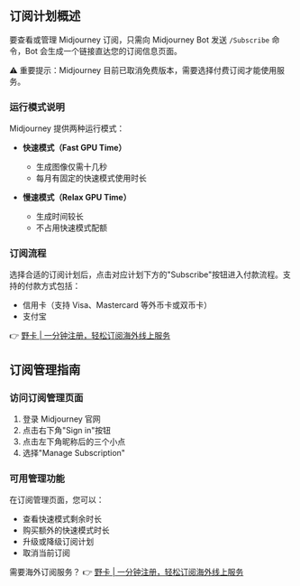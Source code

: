 ## 订阅计划概述

要查看或管理 Midjourney 订阅，只需向 Midjourney Bot 发送 `/Subscribe` 命令，Bot 会生成一个链接直达您的订阅信息页面。

⚠️ 重要提示：Midjourney 目前已取消免费版本，需要选择付费订阅才能使用服务。

### 运行模式说明

Midjourney 提供两种运行模式：

- **快速模式（Fast GPU Time）**
  - 生成图像仅需十几秒
  - 每月有固定的快速模式使用时长
  
- **慢速模式（Relax GPU Time）**
  - 生成时间较长
  - 不占用快速模式配额

### 订阅流程

选择合适的订阅计划后，点击对应计划下方的"Subscribe"按钮进入付款流程。支持的付款方式包括：

- 信用卡（支持 Visa、Mastercard 等外币卡或双币卡）
- 支付宝

👉 [野卡 | 一分钟注册，轻松订阅海外线上服务](https://bit.ly/bewildcard)

## 订阅管理指南

### 访问订阅管理页面

1. 登录 Midjourney 官网
2. 点击右下角"Sign in"按钮
3. 点击左下角昵称后的三个小点
4. 选择"Manage Subscription"

### 可用管理功能

在订阅管理页面，您可以：

- 查看快速模式剩余时长
- 购买额外的快速模式时长
- 升级或降级订阅计划
- 取消当前订阅

需要海外订阅服务？
👉 [野卡 | 一分钟注册，轻松订阅海外线上服务](https://bit.ly/bewildcard)